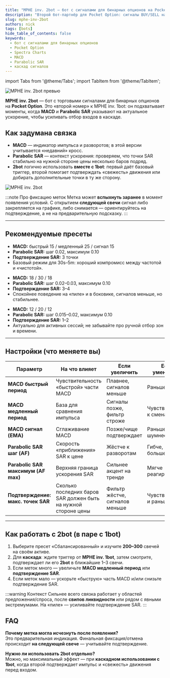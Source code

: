 ```yaml
---
title: "MPHE inv. 2bot — бот с сигналами для бинарных опционов на Pocket Option (MACD + Parabolic SAR, версия 2)"
description: "Второй бот-партнёр для Pocket Option: сигналы BUY/SELL на связке MACD и Parabolic SAR с акцентом на «свежесть» импульса. Подходит для каскадного использования вместе с 1bot."
slug: mphe-inv-2bot
authors: nick
tags: [bots]
hide_table_of_contents: false
keywords:
  - бот с сигналами для бинарных опционов
  - Pocket Option
  - Spectra Charts
  - MACD
  - Parabolic SAR
  - каскад сигналов
---
```


import Tabs from '@theme/Tabs';
import TabItem from '@theme/TabItem';

![MPHE inv. 2bot превью](/img/blog/mphe-inv-2b-prev.png)

**MPHE inv. 2bot** — бот с торговыми сигналами для бинарных опционов на **Pocket Option**. Это «второй номер» к MPHE inv. 1bot: он подхватывает моменты, когда **MACD** и **Parabolic SAR** указывают на актуальное ускорение, чтобы усиливать отбор входов в каскаде.
<!-- truncate -->

## Как задумана связка

- **MACD** — индикатор импульса и разворотов; в этой версии учитывается «недавний» кросс.  
- **Parabolic SAR** — контекст ускорения: проверяем, что точки SAR стабильно на нужной стороне цены несколько баров подряд.  
- **2bot** логично использовать **вместе с 1bot**: первый даёт базовый триггер, второй помогает подтверждать «свежесть» движения или добирать дополнительные точки в ту же сторону.

![MPHE inv. 2bot](/img/blog/mphe-inv-2b.png)

:::note Про фиксацию меток
Метка может **вспыхнуть заранее** в момент появления условий. С открытием **следующей свечи** сигнал либо закрепляется на графике, либо снимается — ориентируйтесь на подтверждение, а не на предварительную подсказку.
:::

---

## Рекомендуемые пресеты

<Tabs groupId="mphe2-presets" defaultValue="balanced" queryString>
  <TabItem value="balanced" label="Сбалансированный">
    <ul>
      <li><strong>MACD:</strong> быстрый 15 / медленный 25 / сигнал 15</li>
      <li><strong>Parabolic SAR:</strong> шаг 0.02, максимум 0.10</li>
      <li><strong>Подтверждение SAR:</strong> 3 точки</li>
      <li>Базовый режим для 30s–5m: хороший компромисс между частотой и «чистотой».</li>
    </ul>
  </TabItem>

  <TabItem value="clean" label="Чище (меньше шума)">
    <ul>
      <li><strong>MACD:</strong> 18 / 30 / 18</li>
      <li><strong>Parabolic SAR:</strong> шаг 0.02–0.03, максимум 0.10</li>
      <li><strong>Подтверждение SAR:</strong> 3–4</li>
      <li>Спокойнее поведение на «пиле» и в боковике, сигналов меньше, но стабильнее.</li>
    </ul>
  </TabItem>

  <TabItem value="fast" label="Быстрее (больше входов)">
    <ul>
      <li><strong>MACD:</strong> 12 / 20 / 12</li>
      <li><strong>Parabolic SAR:</strong> шаг 0.015–0.02, максимум 0.10</li>
      <li><strong>Подтверждение SAR:</strong> 1–2</li>
      <li>Актуально для активных сессий; не забывайте про ручной отбор зон и времени.</li>
    </ul>
  </TabItem>
</Tabs>

---

## Настройки (что меняете вы)

| Параметр | На что влияет | Если увеличить | Если уменьшить |
|---|---|---|---|
| **MACD быстрый период** | Чувствительность «быстрой» части MACD | Плавнее, сигналов меньше | Раньше и чаще |
| **MACD медленный период** | База для сравнения импульса | Сигналы позже, фильтр строже | Чувствительнее к сменам |
| **MACD сигнал (EMA)** | Сглаживание MACD | Позже/чище подтверждает | Раньше, но шумнее |
| **Parabolic SAR шаг (AF)** | Скорость «приближения» SAR к цене | Жёстче к разворотам | Гибче, но больше «пилы» |
| **Parabolic SAR максимум (AF max)** | Верхняя граница ускорения SAR | Сильнее акцент на тренде | Мягче реагирует |
| **Подтверждение: макс. точек SAR** | Сколько последних баров SAR должен быть на нужной стороне цены | Фильтр жёстче, сигналов меньше | Чувствительнее и раньше |

---

## Как работать с 2bot (в паре с 1bot)

1. Выберите пресет «Сбалансированный» и изучите **200–300** свечей на своём активе.  
2. Для **каскада**: ждите триггер от **MPHE inv. 1bot**, затем смотрите, подтверждает ли его **2bot** в ближайшие 1–3 свечи.  
3. Если меток много — увеличьте **MACD медленный период** или **подтверждение SAR**.  
4. Если меток мало — ускорьте «быструю» часть MACD и/или снизьте подтверждение SAR.

:::warning Контекст
Сильнее всего связка работает у областей предложения/спроса, после **свипов ликвидности** или рядом с явными экстремумами. На «пиле» — усиливайте подтверждение SAR.
:::

## FAQ

**Почему метка могла исчезнуть после появления?**  
Это предварительная индикация. Финальная фиксация/отмена происходит **на следующей свече** — учитывайте подтверждение.

**Нужно ли использовать 2bot отдельно?**  
Можно, но максимальный эффект — при **каскадном использовании с 1bot**, когда второй подтверждает импульс и «свежесть» движения перед входом.